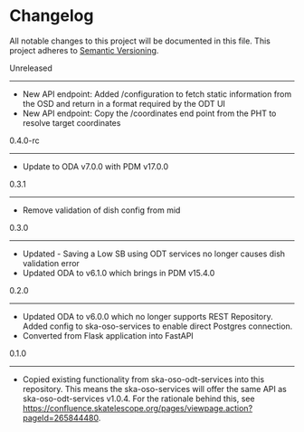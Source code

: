 Changelog
==========

All notable changes to this project will be documented in this file.
This project adheres to [Semantic Versioning](http://semver.org/).

Unreleased
**********
* New API endpoint: Added /configuration to fetch static information from the OSD and return in a format required by the ODT UI
* New API endpoint: Copy the /coordinates end point from the PHT to resolve target coordinates

0.4.0-rc
**********
* Update to ODA v7.0.0 with PDM v17.0.0

0.3.1
**********
* Remove validation of dish config from mid

0.3.0
**********
* Updated - Saving a Low SB using ODT services no longer causes dish validation error
* Updated ODA to v6.1.0 which brings in PDM v15.4.0

0.2.0

***********

* Updated ODA to v6.0.0 which no longer supports REST Repository. Added config to ska-oso-services to enable direct Postgres connection.
* Converted from Flask application into FastAPI

0.1.0

*****

* Copied existing functionality from ska-oso-odt-services into this repository. This means the ska-oso-services will offer the same API as ska-oso-odt-services v1.0.4. For the rationale behind this, see https://confluence.skatelescope.org/pages/viewpage.action?pageId=265844480.